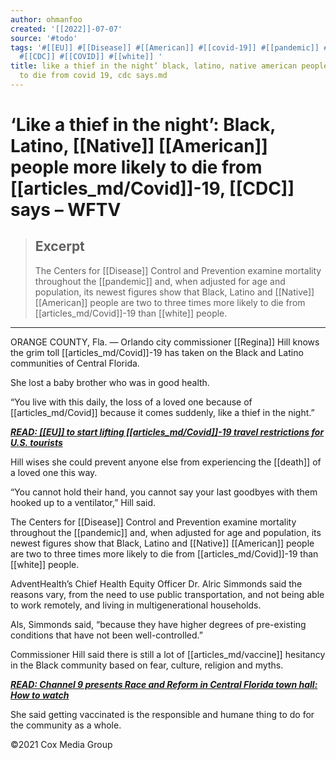 ```yaml
---
author: ohmanfoo
created: '[[2022]]-07-07'
source: '#todo'
tags: '#[[EU]] #[[Disease]] #[[American]] #[[covid-19]] #[[pandemic]] #[[Native]] #[[death]] #[[Regina]] #[[vaccine]]
  #[[CDC]] #[[COVID]] #[[white]] '
title: like a thief in the night’ black, latino, native american people more likely
  to die from covid 19, cdc says.md
---
```


# ‘Like a thief in the night’: Black, Latino, [[Native]] [[American]] people more likely to die from [[articles_md/Covid]]-19, [[CDC]] says – WFTV

> ## Excerpt
> The Centers for [[Disease]] Control and Prevention examine mortality throughout the [[pandemic]] and, when adjusted for age and population, its newest figures show that Black, Latino and [[Native]] [[American]] people are two to three times more likely to die from [[articles_md/Covid]]-19 than [[white]] people.

---
ORANGE COUNTY, Fla. — Orlando city commissioner [[Regina]] Hill knows the grim toll [[articles_md/Covid]]-19 has taken on the Black and Latino communities of Central Florida.

She lost a baby brother who was in good health.

“You live with this daily, the loss of a loved one because of [[articles_md/Covid]] because it comes suddenly, like a thief in the night.”

[_**READ: [[EU]] to start lifting [[articles_md/Covid]]-19 travel restrictions for U.S. tourists**_](https://www.wftv.com/news/trending/eu-start-lifting-[[covid-19]]-travel-restrictions-us-tourists/L52SCYNU6REQ3BNUTNPXHERUEM/)

Hill wises she could prevent anyone else from experiencing the [[death]] of a loved one this way.

“You cannot hold their hand, you cannot say your last goodbyes with them hooked up to a ventilator,” Hill said.

The Centers for [[Disease]] Control and Prevention examine mortality throughout the [[pandemic]] and, when adjusted for age and population, its newest figures show that Black, Latino and [[Native]] [[American]] people are two to three times more likely to die from [[articles_md/Covid]]-19 than [[white]] people.

AdventHealth’s Chief Health Equity Officer Dr. Alric Simmonds said the reasons vary, from the need to use public transportation, and not being able to work remotely, and living in multigenerational households.

Als, Simmonds said, “because they have higher degrees of pre-existing conditions that have not been well-controlled.”

Commissioner Hill said there is still a lot of [[articles_md/vaccine]] hesitancy in the Black community based on fear, culture, religion and myths.

[_**READ: Channel 9 presents Race and Reform in Central Florida town hall: How to watch**_](https://www.wftv.com/news/local/orange-county/channel-9-presents-race-reform-central-florida-town-hall-how-watch/SW5F3GJLF5FHROUVEDHUIEBIWM/)

She said getting vaccinated is the responsible and humane thing to do for the community as a whole.

©2021 Cox Media Group